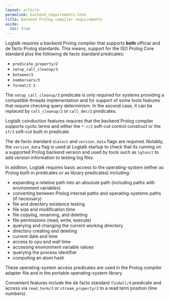```yaml
---
layout: article
permalink: backend_requirements.html
title: Backend Prolog compiler requirements
aside:
  toc: true
---
```


Logtalk requires a backend Prolog compiler that supports **both** official and de facto Prolog standards. This means, support for the ISO Prolog Core standard plus the following de facto standard predicates:

* `predicate_property/2`
* `setup_call_cleanup/3`
* `between/3`
* `numbervars/3`
* `format/2-3`

The `setup_call_cleanup/3` predicate is only required for systems providing a compatible threads implementation and for support of some tools features that require checking query determinism. In the second case, it can be replaced by `call_cleanup/2` or `call_det/2` predicates.

Logtalk coinduction features requires that the backend Prolog compiler supports cyclic terms and either the `*->/2` soft-cut control construct or the `if/3` soft-cut built-in predicate.

The de facto standard `dialect` and `version_data` flags are required. Notably, the `version_data` flag is used at Logtalk startup to check that its running on a supported Prolog backend version and used by tools such as `lgtunit` to add version information to testing log files.

In addition, Logtalk requires basic access to the operating-system (either as Prolog built-in predicates or as library predicates) including:

* expanding a relative path into an absolute path (including paths with environment variables)
* converting between Prolog internal paths and operating-systems paths (if necessary)
* file and directory existence testing
* file size and modification time
* file copying, renaming, and deleting
* file permissions (read, write, execute)
* querying and changing the current working directory
* directory creating and deleting
* current date and time
* access to cpu and wall time
* accessing environment variable values
* querying the process identifier
* computing an atom hash

These operating-system access predicates are used in the Prolog compiler adapter file and in the portable operating-system library.

Convenient features include the de facto standard `findall/4` predicate and access via `read_term/3` or `stream_property/2` to a read term position (line numbers).
